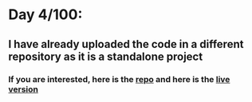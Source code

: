 # Day 4/100:

## I have already uploaded the code in a different repository as it is a standalone project

### If you are interested, here is the [repo](https://github.com/udattam/Traveleasy) and here is the [live version](https://traveleasyofficial.netlify.app/)
